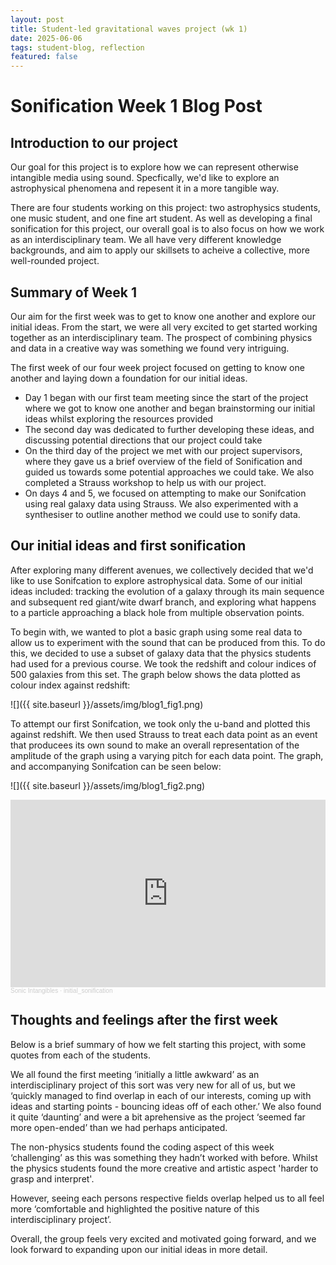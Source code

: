 ```yaml
--- 
layout: post 
title: Student-led gravitational waves project (wk 1) 
date: 2025-06-06 
tags: student-blog, reflection
featured: false 
---
```


# Sonification Week 1 Blog Post

## Introduction to our project

 Our goal for this project is to explore how we can represent otherwise intangible media using sound. Specfically, we'd like to explore an astrophysical phenomena and repesent it in a more tangible way.

 There are four students working on this project: two astrophysics students, one music student, and one fine art student. As well as developing a final sonification for this project, our overall goal is to also focus on how we work as an interdisciplinary team. We all have very different knowledge backgrounds, and aim to apply our skillsets to acheive a collective, more well-rounded project. 

## Summary of Week 1

 Our aim for the first week was to get to know one another and explore our initial ideas. From the start, we were all very excited to get started working together as an interdisciplinary team. The prospect of combining physics and data in a creative way was something we found very intriguing.

The first week of our four week project focused on getting to know one another and laying down a foundation for our initial ideas.

 - Day 1 began with our first team meeting since the start of the project where we got to know one another and began brainstorming our initial ideas whilst exploring the resources provided
- The second day was dedicated to further developing these ideas, and discussing potential directions that our project could take 
 - On the third day of the project we met with our project supervisors, where they gave us a brief overview of the field of Sonification and guided us towards some potential approaches we could take. We also completed a Strauss workshop to help us with our project.
 - On days 4 and 5, we focused on attempting to make our Sonifcation using real galaxy data using Strauss. We also experimented with a synthesiser to outline another method we could use to sonify data.

## Our initial ideas and first sonification
 
 After exploring many different avenues, we collectively decided that we'd like to use Sonifcation to explore astrophysical data. Some of our initial ideas included: tracking the evolution of a galaxy through its main sequence and subsequent red giant/wite dwarf branch, and exploring what happens to a particle approaching a black hole from multiple observation points. 

 To begin with, we wanted to plot a basic graph using some real data to allow us to experiment with the sound that can be produced from this. To do this, we decided to use a subset of galaxy data that the physics students had used for a previous course. We took the redshift and colour indices of 500 galaxies from this set. The graph below shows the data plotted as colour index against redshift:
 
 ![]({{ site.baseurl }}/assets/img/blog1_fig1.png)

 To attempt our first Sonifcation, we took only the u-band and plotted this against redshift. We then used Strauss to treat each data point as an event that producees its own sound to make an overall representation of the amplitude of the graph using a varying pitch for each data point. The graph, and accompanying Sonifcation can be seen below:

  ![]({{ site.baseurl }}/assets/img/blog1_fig2.png)

 
<iframe width="100%" height="300" scrolling="no" frameborder="no" allow="autoplay" src="https://w.soundcloud.com/player/?url=https%3A//api.soundcloud.com/tracks/2123159592&color=%23ff5500&auto_play=false&hide_related=false&show_comments=true&show_user=true&show_reposts=false&show_teaser=true&visual=true"></iframe><div style="font-size: 10px; color: #cccccc;line-break: anywhere;word-break: normal;overflow: hidden;white-space: nowrap;text-overflow: ellipsis; font-family: Interstate,Lucida Grande,Lucida Sans Unicode,Lucida Sans,Garuda,Verdana,Tahoma,sans-serif;font-weight: 100;"><a href="https://soundcloud.com/sonic-intangibles" title="Sonic Intangibles" target="_blank" style="color: #cccccc; text-decoration: none;">Sonic Intangibles</a> · <a href="https://soundcloud.com/sonic-intangibles/initial_sonification" title="initial_sonification" target="_blank" style="color: #cccccc; text-decoration: none;">initial_sonification</a></div>


## Thoughts and feelings after the first week

 Below is a brief summary of how we felt starting this project, with some quotes from each of the students. 

 We all found the first meeting ‘initially a little awkward’ as an interdisciplinary project of this sort was very new for all of us, but we ‘quickly managed to find overlap in each of our interests, coming up with ideas and starting points - bouncing ideas off of each other.’ We also found it quite ‘daunting’ and were a bit aprehensive as the project ‘seemed far more open-ended’ than we had perhaps anticipated.

 The non-physics students found the coding aspect of this week ‘challenging’ as this was something they hadn’t worked with before. Whilst the physics students found the more creative and artistic aspect 'harder to grasp and interpret'.

 However, seeing each persons respective fields overlap helped us to all feel more ‘comfortable and highlighted the positive nature of this interdisciplinary project’.

 Overall, the group feels very excited and motivated going forward, and we look forward to expanding upon our initial ideas in more detail.






